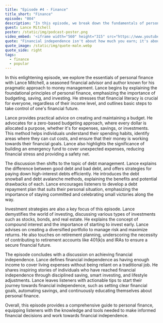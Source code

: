 ```yaml
---
title: "Episode #4 - Finance"
title_short: "Finance"
episode: "004"
description: "In this episode, we break down the fundamentals of personal finance and financial independence, featuring insights from financial advisor and author, Lance Mitchell."
guest: Lance Mitchell
poster: /static/img/podcast-poster.png
video_embed: '<iframe width="560" height="315" src="https://www.youtube.com/embed/TiXOQn7z9Hg?si=KFApWPZ3uumYWJY2" title="YouTube video player" frameborder="0" allow="accelerometer; autoplay; clipboard-write; encrypted-media; gyroscope; picture-in-picture; web-share" referrerpolicy="strict-origin-when-cross-origin" allowfullscreen></iframe>'
quote: "Financial independence isn't about how much you earn; it's about how you manage and grow what you have, aligning your financial decisions with your life goals."
quote_image: /static/img/quote-male.webp
quote_side: right
tags:
  - finance
  - popular
---
```


In this enlightening episode, we explore the essentials of personal finance with Lance Mitchell, a seasoned financial advisor and author known for his pragmatic approach to money management. Lance begins by explaining the foundational principles of personal finance, emphasizing the importance of budgeting, saving, and investing. He stresses that financial literacy is crucial for everyone, regardless of their income level, and outlines basic steps to take control of one's financial future.

Lance provides practical advice on creating and maintaining a budget. He advocates for a zero-based budgeting approach, where every dollar is allocated a purpose, whether it's for expenses, savings, or investments. This method helps individuals understand their spending habits, identify areas where they can cut costs, and ensure that their money is working towards their financial goals. Lance also highlights the significance of building an emergency fund to cover unexpected expenses, reducing financial stress and providing a safety net.

The discussion then shifts to the topic of debt management. Lance explains the difference between good debt and bad debt, and offers strategies for paying down high-interest debts efficiently. He introduces the debt snowball and debt avalanche methods, explaining the benefits and potential drawbacks of each. Lance encourages listeners to develop a debt repayment plan that suits their personal situation, emphasizing the importance of staying committed and celebrating small victories along the way.

Investment strategies are also a key focus of this episode. Lance demystifies the world of investing, discussing various types of investments such as stocks, bonds, and real estate. He explains the concept of compound interest and the importance of starting to invest early. Lance advises on creating a diversified portfolio to manage risk and maximize returns. He also touches on retirement planning, underscoring the necessity of contributing to retirement accounts like 401(k)s and IRAs to ensure a secure financial future.

The episode concludes with a discussion on achieving financial independence. Lance defines financial independence as having enough income to cover living expenses without being reliant on a traditional job. He shares inspiring stories of individuals who have reached financial independence through disciplined saving, smart investing, and lifestyle adjustments. Lance leaves listeners with actionable tips to start their journey towards financial independence, such as setting clear financial goals, automating savings, and continuously educating themselves about personal finance.

Overall, this episode provides a comprehensive guide to personal finance, equipping listeners with the knowledge and tools needed to make informed financial decisions and work towards financial independence.
